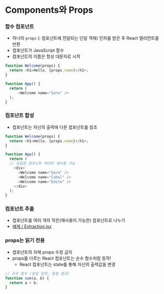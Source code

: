 # Components와 Props

### 함수 컴포넌트
- 하나의 `props` (: 컴포넌트에 전달되는 단일 객체) 인자를 받은 후 React 엘리먼트를 반환
- 컴포넌트가 JavaScript 함수
- 컴포넌트의 이름은 항상 대문자로 시작

```javascript
function Welcome(props) {
  return <h1>Hello, {props.name}</h1>;
}

function App() {
  return (
      <Welcome name="Sara" />
  );
}
```

### 컴포넌트 합성
- 컴포넌트는 자신의 출력에 다른 컴포넌트를 참조

```javascript 
function Welcome(props) {
  return <h1>Hello, {props.name}</h1>;
}

function App() {
  return (
  // 동일한 컴포넌트 여러번 재사용 가능
    <div>
      <Welcome name="Sara" />
      <Welcome name="Cahal" />
      <Welcome name="Edite" />
    </div>
  );
}
```

### 컴포넌트 추출
- 컴포넌트를 여러 개의 작은(재사용이 가능한) 컴포넌트로 나누기 
- <a href="https://github.com/sol-pine/React/blob/main/02_props/Extraction.jsx">예제 / Extraction.jsx<a/>

### props는 읽기 전용
- 컴포넌트의 자체 props 수정 금지
- props를 다루는 React 컴포넌트는 순수 함수처럼 동작!
  -  React 컴포넌트는 state를 통해 자신의 출력값을 변경
  
```javascript 
// 순수 함수 (동일 입력, 동일 결과)
function sum(a, b) {
  return a + b;
}  
```

